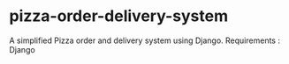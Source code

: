 # pizza-order-delivery-system
A simplified Pizza order and delivery system using Django.
Requirements :
  Django
